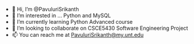 - 👋 Hi, I’m @PavuluriSrikanth
- 👀 I’m interested in ... Python and MySQL
- 🌱 I’m currently learning Python Advanced course
- 💞️ I’m looking to collaborate on CSCE5430 Software Engineering Project
- 📫 You can reach me at PavuluriSrikanth@my.unt.edu

<!---
PavuluriSrikanth/PavuluriSrikanth is a ✨ special ✨ repository because its `README.md` (this file) appears on your GitHub profile.
You can click the Preview link to take a look at your changes.
--->
